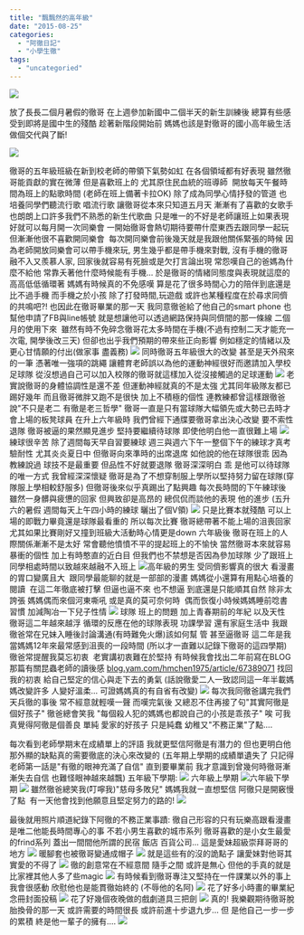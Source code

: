 ```yaml
---
title: "飄飄然的高年級"
date: "2015-08-25"
categories: 
  - "阿徹日記"
  - "小學生徹"
tags: 
  - "uncategoried"
---
```


![](images/315-105208.jpg)

放了長長二個月暑假的徹哥 在上週參加新國中二個半天的新生訓練後 總算有些感受到即將是國中生的殘酷 趁著新階段開始前 媽媽也該是對徹哥的國小高年級生活做個交代與了斷!

![](images/315-105208.jpg)

徹哥的五年級班級在新到校老師的帶領下氣勢如虹 在各個領域都有好表現 雖然徹哥能貢獻的實在微薄 但是喜歡班上的 尤其原住民血統的班導師  開放每天午餐時間為班上的點歌時間 (老師在班上備著卡拉OK) 除了成為同學心情抒發的管道 也培養同學們聽流行歌 唱流行歌 讓徹哥從本來只知道五月天 漸漸有了喜歡的女歌手也朗朗上口許多我們不熟悉的新生代歌曲 只是唯一的不好是老師讓班上如果表現好就可以每月開一次同樂會 一開始徹哥會熱切期待要帶什麼東西去跟同學一起玩 但漸漸他很不喜歡開同樂會  每次開同樂會前後幾天就是我跟他關係緊張的時候 因為老師開放同樂會可以帶手機來玩, 男生幾乎都是帶手機來對戰, 沒有手機的徹哥融不入又羨慕人家, 回家後就容易有死臉或是欠打言論出現 常怨嘆自己的爸媽為什麼不給他 常靠夭著他什麼時候能有手機... 於是徹哥的情緒同態度與表現就這麼的高高低低循環著 媽媽有時候真的不免感嘆 算是花了很多時間心力的陪伴到底還是比不過手機 而手機之於小孩 除了打發時間,玩遊戲 或許也某種程度在於尋求同儕的共鳴吧?! 也因此在徹哥畢業的那一天 我同意徹爸給了他自己的smart phone 也幫他申請了FB與line帳號 就是想讓他可以透過網路保持與同儕間的那一條線 二個月的使用下來  雖然有時不免碎念徹哥花太多時間在手機(不過有控制二天才能充一次電, 開學後改三天) 但卻也出乎我們預期的帶來些正向影響 例如穩定的情緒以及更心甘情願的付出(做家事 盡義務) ![](images/16218765532_6eb3c99474.jpg) 同時徹哥五年級很大的改變 甚至是天外飛來的一筆 憑著唯一強項的跳繩 讓體育老師誤以為他的運動神經很好而邀請加入學校足球隊 從沒想過自己可以加入校隊的徹哥就這樣加入從沒接觸過的足球運動 [![](images/14725483159_5e7b9a592e.jpg)](http://flickr.com/photos/33703965@N00/14725483159) 老實說徹哥的身體協調性是還不差 但運動神經就真的不是太強 尤其同年級隊友都已踢好幾年 而且徹哥微胖又跑不是很快 加上不積極的個性 連教練都曾這樣跟徹爸說"不只是老二 有徹是老三哲學" 徹哥一直是只有當球隊大幅領先或大勢已去時才會上場的板凳球員 在升上六年級時 我們曾經下通牒要徹哥拿出決心改變 要不索性退隊 徹哥被逼的果然顯見進步 堅持要繼續待球隊 即使他明白他一直很難上場 ![](images/14992614663_9edaa87743.jpg) 練球很辛苦 除了週間每天早自習要練球 週三與週六下午一整個下午的練球才真考驗耐性 尤其炎炎夏日中 但徹哥向來準時的出席退席 如他說的他在球隊很乖 因為教練說過 球技不是最重要 但品性不好就要退隊 徹哥深深明白 乖 是他可以待球隊的唯一方式 我曾經深深懷疑 徹哥是為了不想穿制服上學所以堅持努力留在球隊(穿隊服上學相較舒服多) 但徹哥後來似乎真踢出了點興趣 每次長時間的下午練球後 雖然一身髒與疲憊的回家 但興致卻是高昂的 總侃侃而談他的表現 他的進步 (五升六的暑假 週間每天上午四小時的練球 曬出了個V領) [![](images/14655467014_550ca7aa22.jpg)](http://flickr.com/photos/33703965@N00/14655467014) 只是比賽本就殘酷 可以上場的即戰力畢竟還是球隊最看重的 所以每次比賽 徹哥總帶著不能上場的沮喪回家 尤其如果比賽剛好又撞到班級大活動時心情更是down 六年級後 徹哥在班上的人際關係漸漸不是太好 常會聽他憤憤不平的提起班上的不愉快 當然徹哥本來就容易暴衝的個性 加上有時憨直的近白目 但我們也不禁想是否因為參加球隊 少了跟班上同學相處時間以致越來越融不入班上 [![](images/14471089978_561c615611.jpg)](http://flickr.com/photos/33703965@N00/14471089978)高年級的男生 受同儕影響真的很大 看漫畫的胃口變廣且大  跟同學最能聊的就是一部部的漫畫 媽媽從小還算有用點心培養的閱讀  在這二年徹底被打擊 但逼也逼不來 也不想逼 到底還是只能順其自然 除非太誇張 媽媽偶而來個河東嘶吼 或是真的莫可奈何時  偶而恢復小時候媽媽睡前唸書習慣 加減陶冶一下兒子性情 ![](images/19636944331_a7a4a5c456.jpg) 球隊 班上的問題 加上青春期前的年紀 以及天性 徹哥這二年越來越浮 循環的反應在他的球隊表現 功課學習 還有家庭生活中 我跟徹爸常在兄妹入睡後討論溝通(有時難免火爆)該如何幫 管 甚至逼徹哥 這二年是我當媽媽12年來最常感到沮喪的一段時間 (所以才一直難以記錄下徹哥的這四學期) 徹爸常提醒我莫忘初衷  老實講初衷難在於堅持 有時候我會找出二年前寫在BLOG那篇有關昆蟲老師的讀後感 [blog.yam.com/hmchen1975/article/67389071](http://blog.yam.com/hmchen1975/article/67389071) 找回我的初衷 給自己堅定的信心與走下去的勇氣 (話說徹愛二人一致認同這一年半載媽媽改變許多 人變好溫柔... 可證媽媽真的有自省有改變) ![](images/16219570625_85bc99112f.jpg) 每次我同徹爸講完我們天兵徹的事後 常不經意就輕嘆一聲 而嘆完氣後 又總忍不住再接了句"其實阿徹是個好孩子" 徹爸總會笑我 "每個殺人犯的媽媽也都說自己的小孩是乖孩子" 唉 可我真覺得阿徹是個善良 單純 愛家的好孩子 只是純蠢 幼稚又"不務正業"了點....

每次看到老師學期末在成績單上的評語 我就更堅信阿徹是有潛力的 但也更明白他那外顯的缺點真的需要徹底的決心來改變的 (五年期上學期的成績單遺失了 只記得老師第一話是"有徹的眼神充滿了自信" 直到要畢業前 我才意識到曾幾何時徹哥漸漸失去自信 也難怪眼神越來越飄) 五年級下學期: ![](images/14726540147_c24b748031.jpg) 六年級上學期 [ ![](images/16443104670_9a41081c1b.jpg)](http://flickr.com/photos/33703965@N00/16443104670)六年級下學期 ![](images/19011749723_6008586050.jpg) 雖然徹爸總笑我(叮嚀我)"慈母多敗兒" 媽媽我就ㄧ直想堅信 阿徹只是開竅慢了點  有一天他會找到他願意且堅定努力的路的! ![](images/16664820936_0dcf9476df.jpg) 

最後就用照片順道紀錄下阿徹的不務正業事蹟: 徹自己形容的只有玩樂高跟看漫畫是唯二他能長時間專心的事 不若小男生喜歡的城市系列 徹哥喜歡的是小女生最愛的frind系列 蓋出一間間他所謂的民宿 飯店 百貨公司... 這是愛妹超級崇拜哥哥的地方 [![](images/15613608592_b97ff80c0d.jpg)](http://flickr.com/photos/33703965@N00/14725528198) 暖腳套也被徹哥變通成帽子 ![](images/15830515995_c339832609.jpg) 就是這些有的沒的詭點子 讓愛妹對他哥其實愛的不得了 ![](images/19444532400_8e0747d034.jpg) 徹的創意常在不經意間 隨手之間 或許是無心 但他的手真的就是比家裡其他人多了些magic ![](images/19606369636_fcb879eca0.jpg) 有時候看到徹哥專注又堅持在一件課業以外的事上  我會很感動 欣慰他也是能貫徹始終的 (不辱他的名阿) [![](images/16629015571_21cd3a4a90.jpg)](http://flickr.com/photos/33703965@N00/16629015571) 花了好多小時畫的畢業紀念冊封面投稿 [![](images/16604147986_77e1beabee.jpg)](http://flickr.com/photos/33703965@N00/16604147986) 花了好幾個夜晚做的戲劇道具三把劍 ![](images/19606339856_60dd8857a2.jpg) 真的! 我樂觀期待徹哥脫胎換骨的那一天 或許需要的時間很長 或許前進十步退九步... 但 是他自己一步一步的累積 終是他一輩子的擁有.... ![](images/16569013275_d78143d924.jpg)
